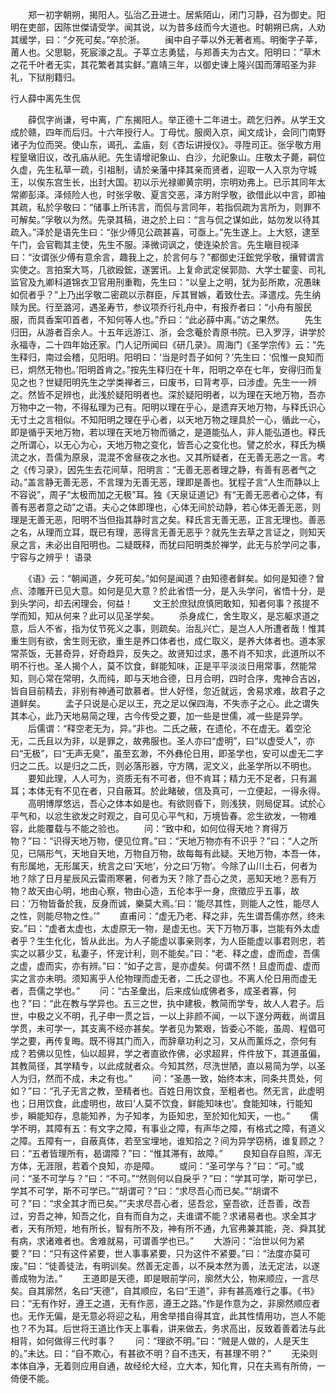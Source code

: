 <!-- { "loadSidebar": true } -->
　　郑一初字朝朔，揭阳人。弘治乙丑进士。居紫陌山，闭门习静，召为御史。阳明在吏部，因陈世傑请受学。闻其说，以为昔多歧而今大道也。时朝朔已病，人劝其缓学，曰：“夕死可矣。”卒於浙。
　　闽中自子莘以外无著者焉。明衡字子莘，莆人也。父思聪，死宸濠之乱。子莘立志勇猛，与郑善夫为古文。阳明曰：“草木之花千叶者无实，其花繁者其实鲜。”嘉靖三年，以御史谏上隆兴国而薄昭圣为非礼，下狱削籍归。

行人薛中离先生侃

　　薛侃字尚谦，号中离，广东揭阳人。举正德十二年进士。疏乞归养。从学王文成於赣，四年而后归。十六年授行人。丁母忧。服阕入京，闻文成讣，会同门南野诸子为位而哭。使山东，谒孔、孟庙，刻《杏坛讲授仪》。寻陞司正。张孚敬方用程篁墩旧议，改孔庙从祀。先生请增祀象山、白沙，允祀象山。庄敬太子薨，嗣位久虚，先生私草一疏，引祖制，请於亲藩中择其亲而贤者，迎取一人入京为守城王，以俟东宫生长，出封大国。初以示光禄卿黄宗明，宗明劝弗上。已示其同年太常卿彭泽。泽倾险人也，时张孚敬、夏言交恶，泽方附孚敬，欲借此以中言，即袖其疏，私於孚敬曰：“储事上所讳言，而侃与言同年，若指侃疏为言所为，则罪不可解矣。”孚敬以为然。先录其稿，进之於上曰：“言与侃之谋如此，姑勿发以待其疏入。”泽於是语先生曰：“张少傅见公疏甚喜，可亟上。”先生遂上。上大怒，逮至午门，会官鞫其主使，先生不服。泽微词讽之，使连染於言。先生瞋目视泽曰：“汝谓张少傅有意余言，趣我上之，於言何与？”都御史汪鋐党孚敬，攘臂谓言实使之。言拍案大骂，几欲殴鋐，遂罢讯。上复命武定侯郭勋、大学士翟銮、司礼监官及九卿科道锦衣卫官用刑重鞫，先生曰：“以皇上之明，犹为彭所欺，况愚昧如侃者乎？”上乃出孚敬二密疏以示群臣，斥其冒嫉，着致仕去。泽遣戍。先生纳赎为民。行至潞河，遇圣寿节，参议项乔行礼舟中，有报乔者曰：“小舟有服民服，而具香案叩首者，不知何等人也。”乔曰：“此必薛中离。”访之果然。
　　先生归田，从游者百余人。十五年远游江、浙，会念菴於青原书院。已入罗浮，讲学於永福寺，二十四年始还家。门人记所闻曰《研几录》。周海门《圣学宗传》云：“先生释归，南过会稽，见阳明。阳明曰：‘当是时吾子如何？’先生曰：‘侃惟一良知而已，炯然无物也。’阳明首肯之。”按先生释归在十年，阳明之卒在七年，安得归而复见之也？世疑阳明先生之学类禅者三，曰废书，曰背考亭，曰涉虚。先生一一辨之。然皆不足辨也，此浅於疑阳明者也。深於疑阳明者，以为理在天地万物，吾亦万物中之一物，不得私理为己有。阳明以理在乎心，是遗弃天地万物，与释氏识心无寸土之言相似。不知阳明之理在乎心者，以天地万物之理具於一心，循此一心，即是循乎天地万物，若以理在天地万物而循之，是道能弘人，非人能弘道也。释氏之所谓心，以无心为心，天地万物之变化，皆吾心之变化也。譬之於水，释氏为横流之水，吾儒为原泉，混混不舍昼夜之水也。又其所疑者，在无善无恶之一言。考之《传习录》，因先生去花间草，阳明言：“无善无恶者理之静，有善有恶者气之动。”盖言静无善无恶，不言理为无善无恶，理即是善也。犹程子言“人生而静以上不容说”，周子“太极而加之无极”耳。独《天泉证道记》有“无善无恶者心之体，有善有恶者意之动”之语。夫心之体即理也，心体无间於动静，若心体无善无恶，则理是无善无恶，阳明不当但指其静时言之矣。释氏言无善无恶，正言无理也。善恶之名，从理而立耳，既已有理，恶得言无善无恶乎？就先生去草之言证之，则知天泉之言，未必出自阳明也。二疑既释，而犹曰阳明类於禅学，此无与於学问之事，宁容与之辨乎！
语录

　　《语》云：“朝闻道，夕死可矣。”如何是闻道？由知德者鲜矣。如何是知德？曾点、漆雕开已见大意。如何是见大意？於此省悟一分，是入头学问，省悟十分，是到头学问，却去闲理会，何益！
　　文王於庶狱庶慎罔敢知，知者何事？孩提不学而知，知从何来？此可以见圣学矣。
　　杀身成仁，舍生取义，是忘躯求道之意，后人不省，指为仗节死义之事，则疏矣。治乱兴亡，是岂人人所遭者哉！惟其重生则有欲，舍生则无欲，重生是养口体者也，成仁取义，是养大体者也。道本家常茶饭，无甚奇异，好奇趋异，反失之。故贤知过求，愚不肖不知求，此道所以不明不行也。圣人揭个人，莫不饮食，鲜能知味，正是平平淡淡日用常事，然能常知，则心常在常明，久而纯，即与天地合德，日月合明，四时合序，鬼神合吉凶，皆自目前精去，非别有神通可歆慕者。世人好怪，忽近就远，舍易求难，故君子之道鲜矣。
　　孟子只说是心足以王，充之足以保四海，不失赤子之心。此之谓失其本心，此乃天地易简之理，古今传受之要，加一些是世儒，减一些是异学。
　　后儒谓：“释空老无为，异。”非也。二氏之蔽，在遗伦，不在虚无。着空沦无，二氏且以为非，以是罪之，故弗服也。圣人亦曰“虚明”，曰“以虚受人”，亦曰“无极”，曰“无声无臭”，虽至玄渺，不外彝伦日用，即圣学也，安可以虚无二字归之二氏。以是归之二氏，则必落形器，守方隅，泥文义，此圣学所以不明也。
　　要知此理，人人可为，资质无有不可者，但不肯耳；精力无不足者，只有漏耳；本体无有不见在者，只自蔽耳。於此睹破，信及真可，一立便起，一得永得。
　　高明博厚悠远，吾心之体本如是也。有欲则昏下，则浅狭，则局促耳。试於心平气和，以忿生欲发之时观之，自可见心平气和，万境皆春。忿生欲发，一物难容，此能覆载与不能之验也。
　　问：“致中和，如何位得天地？育得万物？”曰：“识得天地万物，便见位育。”曰：“天地万物亦有不识乎？”曰：“人之所见，已隔形气，天地自天地，万物自万物，故每每有此疑。天地万物，本吾一体，有形属地，无形属天，统言之曰‘天地’，分之曰‘万物’。今除了山川土石，何者为地？除了日月星辰风云雷雨寒暑，何者为天？除了吾心之灵，恶知天地？恶有万物？故天由心明，地由心察，物由心造，五伦本乎一身，庶徵应乎五事，故曰：‘万物皆备於我，反身而诚，樂莫大焉。’曰：‘能尽其性，则能人之性，能尽人之性，则能尽物之性。’”
　　直甫问：“虚无乃老、释之非，先生谓吾儒亦然，终未安。”曰：“虚者太虚也，太虚原无一物，是虚无也。天下万物万事，岂能有外太虚者乎？生生化化，皆从此出。为人子能虚以事亲则孝，为人臣能虚以事君则忠，若实之以慕少艾，私妻子，怀宠计利，则不能矣。”曰：“老、释之虚，虚而虚，吾儒之虚，虚而实，亦有辨。”曰：“如子之言，是亦虚矣。何谓不然！且虚而虚、虚而实之言亦未明。须知离乎人伦物理而虚无者，二氏之谬也。不离人伦日用而虚无者，吾儒之学也。”
　　问：“古圣彙出，后来成仙成佛者多，成圣者寡，何也？”曰：“此在教与学异也。五三之世，执中建极，教简而学专，故人人君子。后世，中极之义不明，孔子申一贯之旨，一以上非颜不闻，一以下遂分两截，尚谓且学贯，未可学一，其支离不经亦甚矣。学者见为繁艰，皆委心不能，虽周、程倡可学之要，再传复晦。既不得其门而入，而辞章功利之习，又从而薰烁之，奈何有成？若佛以见性，仙以超昇，学之者直欲作佛，必求超昇，件件放下，其道虽偏，其教简径，其学精专，以此成就者众。今知其然，尽洗世陋，直以易简为学，以圣人为归，然而不成，未之有也。”
　　问：“圣愚一致，始终本末，同条共贯处，何如？”曰：“孔子无言之教，至精者也。百姓日用饮食，至粗者也。然无言，此虚明也；日用饮食，此虚明也，故曰‘人莫不饮食，鲜能知味也’。食能知味，行能知步，瞬能知存，息能知养，为子知孝，为臣知忠，至於知化知天，一也。”
　　儒学不明，其障有五：有文字之障，有事业之障，有声华之障，有格式之障，有道义之障。五障有一，自蔽真体，若至宝埋地，谁知拾之？间为异学窃柄，谁复顾之？曰：“五者皆理所有，曷谓障？”曰：“惟其滞有，故障。”
　　良知自存自照，浑无方体，无涯限，若着个良知，亦是障。
　　或问：“圣可学与？”曰：“可。”或问：“圣不可学与？”曰：“不可。”“然则何以自戾乎？”曰：“学其可学，斯可学已，学其不可学，斯不可学已。”“胡谓可？”曰：“求尽吾心而已矣。”“胡谓不可？”曰：“求全其才而已矣。”“夫求尽吾心者，惩吾忿，窒吾欲，迁吾善，改吾过，穷吾之神，知吾之化，自有而自为之，夫谁谓不能？求诸易者也。求全其才者，天有所短，地有所长，智有所不及，神有所不通，九官弗兼其能，尧、舜其犹有病，求诸难者也。舍难就易，可谓善学也已。”
　　大游问：“治世以何为紧要？”曰：“只有这件紧要，世人事事紧要，只为这件不紧要。”曰：“法度亦莫可废。”曰：“徒善徒法，有明训矣。然善无定善，以不戾本然为善，法无定法，以遂善成物为法。”
　　王道即是天德，即是眼前学问，廓然大公，物来顺应，一言尽矣。自其廓然，名曰“天德”，自其顺应，名曰“王道”，非有甚高难行之事。《书》曰：“无有作好，遵王之道，无有作恶，遵王之路。”作是作意为之，非廓然顺应者也。无作无偏，是无意必将迎之私，用舍举措自得其宜，此其性情用功，岂人不能也？不为耳。后世将王道比作天上事看，讲来做去，务求高出，反致着善着法与此相背，如何做得三代时事？
　　问：“理欲不明。”曰：“贼是人做的，人是天生的。”未达。曰：“自不欺心，有甚欲不明？自不违天，有甚理不明？”
　　无染则本体自净，无着则应用自通，故经纶大经，立大本，知化育，只在夫焉有所倚，一倚便不能。

